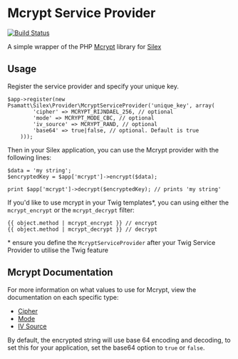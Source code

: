 # Mcrypt Service Provider

[![Build Status](https://api.travis-ci.org/psamatt/McryptServiceProvider.png?branch=master)](https://api.travis-ci.org/psamatt/McryptServiceProvider)

A simple wrapper of the PHP [Mcrypt](http://www.php.net/manual/en/book.mcrypt.php) library  for [Silex](http://silex.sensiolabs.org)
## Usage

Register the service provider and specify your unique key.

    $app->register(new Psamatt\Silex\Provider\McryptServiceProvider('unique_key', array(
            'cipher' => MCRYPT_RIJNDAEL_256, // optional
            'mode' => MCRYPT_MODE_CBC, // optional
            'iv_source' => MCRYPT_RAND, // optional
            'base64' => true|false, // optional. Default is true
        )));
    
Then in your Silex application, you can use the Mcrypt provider with the following lines:

```
$data = 'my string';
$encryptedKey = $app['mcrypt']->encrypt($data);

print $app['mcrypt']->decrypt($encryptedKey); // prints 'my string'
```

If you'd like to use mcrypt in your Twig templates*, you can using either the `mcrypt_encrypt` or the `mcrypt_decrypt` filter:

```
{{ object.method | mcrypt_encrypt }} // encrypt
{{ object.method | mcrypt_decrypt }} // decrypt 
```

\* ensure you define the `McryptServiceProvider` after your Twig Service Provider to utilise the Twig feature

## Mcrypt Documentation

For more information on what values to use for Mcrypt, view the documentation on each specific type:

- [Cipher](http://php.net/manual/en/mcrypt.ciphers.php)
- [Mode](http://php.net/manual/en/mcrypt.constants.php)
- [IV Source](http://php.net/manual/en/function.mcrypt-create-iv.php)

By default, the encrypted string will use base 64 encoding and decoding, to set this for your application, set the base64 option to `true` or `false`.
